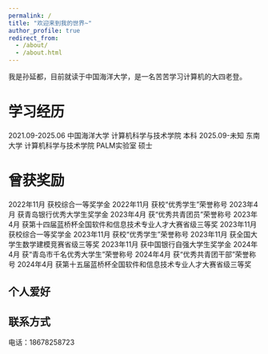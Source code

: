 ```yaml
---
permalink: /
title: "欢迎来到我的世界~"
author_profile: true
redirect_from: 
  - /about/
  - /about.html
---
```


我是孙延都，目前就读于中国海洋大学，是一名苦苦学习计算机的大四老登。

学习经历
======
2021.09-2025.06 中国海洋大学 计算机科学与技术学院 本科
2025.09-未知 东南大学 计算机科学与技术学院 PALM实验室 硕士

曾获奖励
======
2022年11月 获校综合一等奖学金
2022年11月 获校“优秀学生”荣誉称号
2023年4月 获青岛银行优秀大学生奖学金
2023年4月 获“优秀共青团员”荣誉称号
2023年4月 获第十四届蓝桥杯全国软件和信息技术专业人才大赛省级三等奖
2023年11月 获校综合一等奖学金
2023年11月 获校“优秀学生”荣誉称号
2023年11月 获全国大学生数学建模竞赛省级三等奖
2023年11月 获中国银行自强大学生奖学金
2024年4月 获“青岛市千名优秀大学生”荣誉称号
2024年4月 获“优秀共青团干部”荣誉称号
2024年4月 获第十五届蓝桥杯全国软件和信息技术专业人才大赛省级三等奖

个人爱好
------


联系方式
------
电话：18678258723
